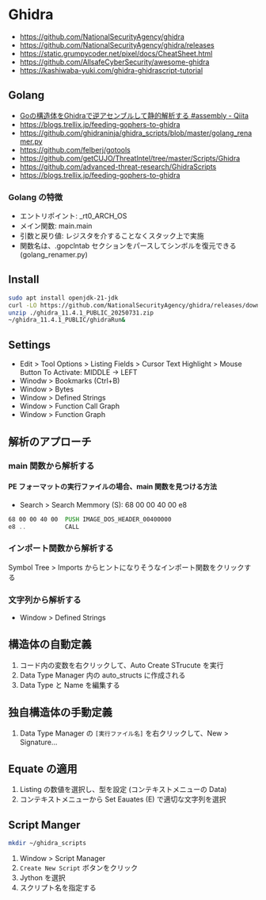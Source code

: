 # Ghidra

- https://github.com/NationalSecurityAgency/ghidra
- https://github.com/NationalSecurityAgency/ghidra/releases
- https://static.grumpycoder.net/pixel/docs/CheatSheet.html
- https://github.com/AllsafeCyberSecurity/awesome-ghidra
- https://kashiwaba-yuki.com/ghidra-ghidrascript-tutorial

## Golang

- [Goの構造体をGhidraで逆アセンブルして静的解析する #assembly - Qiita](https://qiita.com/taaaaak/items/ee93c460e5dbc5c652ce)
- https://blogs.trellix.jp/feeding-gophers-to-ghidra
- https://github.com/ghidraninja/ghidra_scripts/blob/master/golang_renamer.py
- https://github.com/felberj/gotools
- https://github.com/getCUJO/ThreatIntel/tree/master/Scripts/Ghidra
- https://github.com/advanced-threat-research/GhidraScripts
- https://blogs.trellix.jp/feeding-gophers-to-ghidra

### Golang の特徴

- エントリポイント: _rt0_ARCH_OS
- メイン関数: main.main
- 引数と戻り値: レジスタを介することなくスタック上で実施
- 関数名は、.gopclntab セクションをパースしてシンボルを復元できる (golang_renamer.py)

## Install

```zsh
sudo apt install openjdk-21-jdk
curl -LO https://github.com/NationalSecurityAgency/ghidra/releases/download/Ghidra_11.4.1_build/ghidra_11.4.1_PUBLIC_20250731.zip
unzip ./ghidra_11.4.1_PUBLIC_20250731.zip
~/ghidra_11.4.1_PUBLIC/ghidraRun&
```
## Settings

- Edit > Tool Options > Listing Fields > Cursor Text Highlight > Mouse Button To Activate: MIDDLE -> LEFT
- Winodw > Bookmarks (Ctrl+B)
- Window > Bytes
- Window > Defined Strings
- Window > Function Call Graph
- Window > Function Graph

## 解析のアプローチ

### main 関数から解析する

#### PE フォーマットの実行ファイルの場合、main 関数を見つける方法

- Search > Search Memmory (S): 68 00 00 40 00 e8

```asm
68 00 00 40 00  PUSH IMAGE_DOS_HEADER_00400000
e8 ..           CALL
```

### インポート関数から解析する

Symbol Tree > Imports からヒントになりそうなインポート関数をクリックする

### 文字列から解析する

- Window > Defined Strings

## 構造体の自動定義

1. コード内の変数を右クリックして、Auto Create STrucute を実行
2. Data Type Manager 内の auto_structs に作成される
3. Data Type と Name を編集する

## 独自構造体の手動定義

1. Data Type Manager の `[実行ファイル名]` を右クリックして、New > Signature...

## Equate の適用

1. Listing の数値を選択し、型を設定 (コンテキストメニューの Data)
2. コンテキストメニューから Set Eauates (E) で適切な文字列を選択

## Script Manger

```zsh
mkdir ~/ghidra_scripts
```

1. Window > Script Manager
2. `Create New Script` ボタンをクリック
3. Jython を選択
4. スクリプト名を指定する
